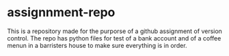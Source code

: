 # assignnment-repo
This is a repository made for the purporse of a github assignment of version control.
The repo has python files for test of a bank account  and of a coffee menun in a barristers house to make sure everything is in order.
